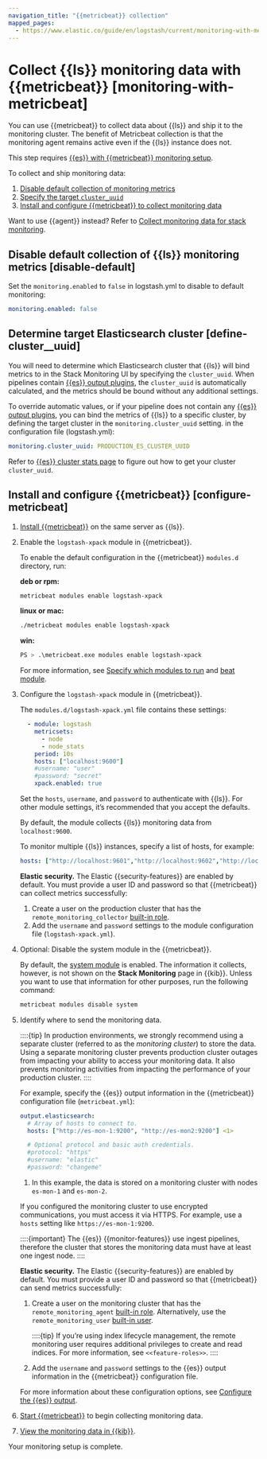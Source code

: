 ```yaml
---
navigation_title: "{{metricbeat}} collection"
mapped_pages:
  - https://www.elastic.co/guide/en/logstash/current/monitoring-with-metricbeat.html
---
```


# Collect {{ls}} monitoring data with {{metricbeat}} [monitoring-with-metricbeat]


You can use {{metricbeat}} to collect data about {{ls}} and ship it to the monitoring cluster. The benefit of Metricbeat collection is that the monitoring agent remains active even if the {{ls}} instance does not.

This step requires [{{es}} with {{metricbeat}} monitoring setup](docs-content://deploy-manage/monitor/stack-monitoring/collecting-monitoring-data-with-metricbeat.md).

To collect and ship monitoring data:

1. [Disable default collection of monitoring metrics](#disable-default)
2. [Specify the target `cluster_uuid`](#define-cluster__uuid)
3. [Install and configure {{metricbeat}} to collect monitoring data](#configure-metricbeat)

Want to use {{agent}} instead? Refer to [Collect monitoring data for stack monitoring](/reference/monitoring-with-elastic-agent.md).


## Disable default collection of {{ls}} monitoring metrics [disable-default]

Set the `monitoring.enabled` to `false` in logstash.yml to disable to default monitoring:

```yaml
monitoring.enabled: false
```


## Determine target Elasticsearch cluster [define-cluster__uuid]

You will need to determine which Elasticsearch cluster that {{ls}} will bind metrics to in the Stack Monitoring UI by specifying the `cluster_uuid`. When pipelines contain [{{es}} output plugins](/logstash-docs-md://lsr/plugins-outputs-elasticsearch.md), the `cluster_uuid` is automatically calculated, and the metrics should be bound without any additional settings.

To override automatic values, or if your pipeline does not contain any [{{es}} output plugins](/logstash-docs-md://lsr/plugins-outputs-elasticsearch.md), you can bind the metrics of {{ls}} to a specific cluster, by defining the target cluster in the `monitoring.cluster_uuid` setting. in the configuration file (logstash.yml):

```yaml
monitoring.cluster_uuid: PRODUCTION_ES_CLUSTER_UUID
```

Refer to [{{es}} cluster stats page](https://www.elastic.co/docs/api/doc/elasticsearch/operation/operation-cluster-stats) to figure out how to get your cluster `cluster_uuid`.


## Install and configure {{metricbeat}} [configure-metricbeat]

1. [Install {{metricbeat}}](beats://reference/metricbeat/metricbeat-installation-configuration.md) on the same server as {{ls}}.
2. Enable the `logstash-xpack` module in {{metricbeat}}.<br>

    To enable the default configuration in the {{metricbeat}} `modules.d` directory, run:

    **deb or rpm:**<br>

    ```sh
    metricbeat modules enable logstash-xpack
    ```

    **linux or mac:**

    ```sh
    ./metricbeat modules enable logstash-xpack
    ```

    **win:**

    ```sh
    PS > .\metricbeat.exe modules enable logstash-xpack
    ```

    For more information, see [Specify which modules to run](beats://reference/metricbeat/configuration-metricbeat.md) and [beat module](beats://reference/metricbeat/metricbeat-module-beat.md).

3. Configure the `logstash-xpack` module in {{metricbeat}}.<br>

    The `modules.d/logstash-xpack.yml` file contains these settings:

    ```yaml
      - module: logstash
        metricsets:
          - node
          - node_stats
        period: 10s
        hosts: ["localhost:9600"]
        #username: "user"
        #password: "secret"
        xpack.enabled: true
    ```

    Set the `hosts`, `username`, and `password` to authenticate with {{ls}}. For other module settings, it’s recommended that you accept the defaults.

    By default, the module collects {{ls}} monitoring data from `localhost:9600`.

    To monitor multiple {{ls}} instances, specify a list of hosts, for example:

    ```yaml
    hosts: ["http://localhost:9601","http://localhost:9602","http://localhost:9603"]
    ```

    **Elastic security.** The Elastic {{security-features}} are enabled by default. You must provide a user ID and password so that {{metricbeat}} can collect metrics successfully:

    1. Create a user on the production cluster that has the `remote_monitoring_collector` [built-in role](elasticsearch://reference/elasticsearch/roles.md).
    2. Add the `username` and `password` settings to the module configuration file (`logstash-xpack.yml`).

4. Optional: Disable the system module in the {{metricbeat}}.

    By default, the [system module](beats://reference/metricbeat/metricbeat-module-system.md) is enabled. The information it collects, however, is not shown on the **Stack Monitoring** page in {{kib}}. Unless you want to use that information for other purposes, run the following command:

    ```sh
    metricbeat modules disable system
    ```

5. Identify where to send the monitoring data.<br>

    ::::{tip}
    In production environments, we strongly recommend using a separate cluster (referred to as the *monitoring cluster*) to store the data. Using a separate monitoring cluster prevents production cluster outages from impacting your ability to access your monitoring data. It also prevents monitoring activities from impacting the performance of your production cluster.
    ::::


    For example, specify the {{es}} output information in the {{metricbeat}} configuration file (`metricbeat.yml`):

    ```yaml
    output.elasticsearch:
      # Array of hosts to connect to.
      hosts: ["http://es-mon-1:9200", "http://es-mon2:9200"] <1>

      # Optional protocol and basic auth credentials.
      #protocol: "https"
      #username: "elastic"
      #password: "changeme"
    ```

    1. In this example, the data is stored on a monitoring cluster with nodes `es-mon-1` and `es-mon-2`.


    If you configured the monitoring cluster to use encrypted communications, you must access it via HTTPS. For example, use a `hosts` setting like `https://es-mon-1:9200`.

    ::::{important}
    The {{es}} {{monitor-features}} use ingest pipelines, therefore the cluster that stores the monitoring data must have at least one ingest node.
    ::::


    **Elastic security.** The Elastic {{security-features}} are enabled by default. You must provide a user ID and password so that {{metricbeat}} can send metrics successfully:

    1. Create a user on the monitoring cluster that has the `remote_monitoring_agent` [built-in role](elasticsearch://reference/elasticsearch/roles.md). Alternatively, use the `remote_monitoring_user` [built-in user](docs-content://deploy-manage/users-roles/cluster-or-deployment-auth/built-in-users.md).

        ::::{tip}
        If you’re using index lifecycle management, the remote monitoring user requires additional privileges to create and read indices. For more information, see `<<feature-roles>>`.
        ::::

    2. Add the `username` and `password` settings to the {{es}} output information in the {{metricbeat}} configuration file.

    For more information about these configuration options, see [Configure the {{es}} output](beats://reference/metricbeat/elasticsearch-output.md).

6. [Start {{metricbeat}}](beats://reference/metricbeat/metricbeat-starting.md) to begin collecting monitoring data.
7. [View the monitoring data in {{kib}}](docs-content://deploy-manage/monitor/stack-monitoring/kibana-monitoring-data.md).

Your monitoring setup is complete.
